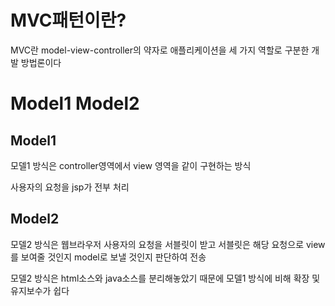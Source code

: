 # MVC패턴이란?

MVC란 model-view-controller의 약자로 애플리케이션을 세 가지 역할로 구분한 개발 방법론이다

# Model1 Model2
## Model1
모델1 방식은 controller영역에서 view 영역을 같이 구현하는 방식

사용자의 요청을 jsp가 전부 처리

## Model2
모델2 방식은 웹브라우저 사용자의 요청을 서블릿이 받고 서블릿은 해당 요청으로 view를 보여줄 것인지 model로 보낼 것인지 판단하여 전송

모델2 방식은 html소스와 java소스를 분리해놓았기 때문에 모델1 방식에 비해 확장 및 유지보수가 쉽다



